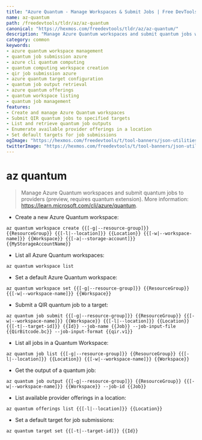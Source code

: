 ```yaml
---
title: "Azure Quantum - Manage Workspaces & Submit Jobs | Free DevTools"
name: az-quantum
path: /freedevtools/tldr/az/az-quantum
canonical: "https://hexmos.com/freedevtools/tldr/az/az-quantum/"
description: "Manage Azure Quantum workspaces and submit quantum jobs with az quantum. Streamline quantum computing workflows and optimize job execution. Free online tool, no registration required."
category: common
keywords:
- azure quantum workspace management
- quantum job submission azure
- azure cli quantum computing
- quantum computing workspace creation
- qir job submission azure
- azure quantum target configuration
- quantum job output retrieval
- azure quantum offerings
- quantum workspace listing
- quantum job management
features:
- Create and manage Azure Quantum workspaces
- Submit QIR quantum jobs to specified targets
- List and retrieve quantum job outputs
- Enumerate available provider offerings in a location
- Set default targets for job submissions
ogImage: "https://hexmos.com/freedevtools/t/tool-banners/json-utilities-banner.png"
twitterImage: "https://hexmos.com/freedevtools/t/tool-banners/json-utilities-banner.png"
---
```


# az quantum

> Manage Azure Quantum workspaces and submit quantum jobs to providers (preview, requires quantum extension).
> More information: <https://learn.microsoft.com/cli/azure/quantum>.

- Create a new Azure Quantum workspace:

`az quantum workspace create {{[-g|--resource-group]}} {{ResourceGroup}} {{[-l|--location]}} {{Location}} {{[-w|--workspace-name]}} {{Workspace}} {{[-a|--storage-account]}} {{MyStorageAccountName}}`

- List all Azure Quantum workspaces:

`az quantum workspace list`

- Set a default Azure Quantum workspace:

`az quantum workspace set {{[-g|--resource-group]}} {{ResourceGroup}} {{[-w|--workspace-name]}} {{Workspace}}`

- Submit a QIR quantum job to a target:

`az quantum job submit {{[-g|--resource-group]}} {{ResourceGroup}} {{[-w|--workspace-name]}} {{Workspace}} {{[-l|--location]}} {{Location}} {{[-t|--target-id]}} {{Id}} --job-name {{Job}} --job-input-file {{QirBitcode.bc}} --job-input-format {{qir.v1}}`

- List all jobs in a Quantum Workspace:

`az quantum job list {{[-g|--resource-group]}} {{ResourceGroup}} {{[-l|--location]}} {{Location}} {{[-w|--workspace-name]}} {{Workspace}}`

- Get the output of a quantum job:

`az quantum job output {{[-g|--resource-group]}} {{ResourceGroup}} {{[-w|--workspace-name]}} {{Workspace}} --job-id {{Job}}`

- List available provider offerings in a location:

`az quantum offerings list {{[-l|--location]}} {{Location}}`

- Set a default target for job submissions:

`az quantum target set {{[-t|--target-id]}} {{Id}}`
